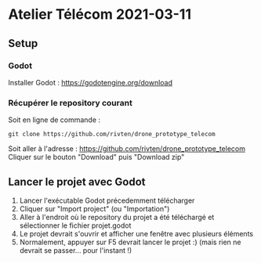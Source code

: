 # Atelier Télécom 2021-03-11

## Setup

### Godot

Installer Godot : https://godotengine.org/download

### Récupérer le repository courant

Soit en ligne de commande :

`git clone https://github.com/rivten/drone_prototype_telecom`

Soit aller à l'adresse : https://github.com/rivten/drone_prototype_telecom
Cliquer sur le bouton "Download" puis "Download zip"

## Lancer le projet avec Godot

1. Lancer l'exécutable Godot précedemment télécharger
2. Cliquer sur "Import project" (ou "Importation")
3. Aller à l'endroit où le repository du projet a été téléchargé et sélectionner le fichier projet.godot
4. Le projet devrait s'ouvrir et afficher une fenêtre avec plusieurs éléments
5. Normalement, appuyer sur F5 devrait lancer le projet :) (mais rien ne devrait se passer... pour l'instant !)

